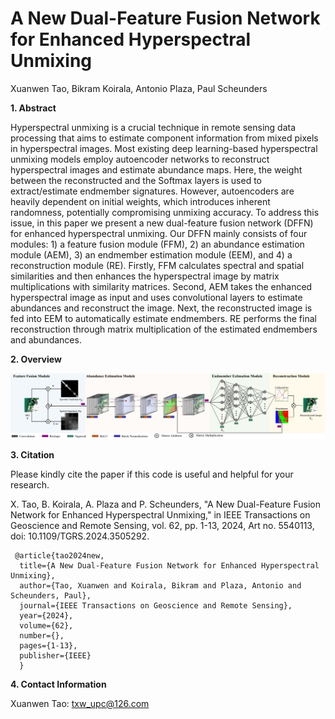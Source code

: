 # A New Dual-Feature Fusion Network for Enhanced Hyperspectral Unmixing
Xuanwen Tao, Bikram Koirala, Antonio Plaza, Paul Scheunders

**1. Abstract**

Hyperspectral unmixing is a crucial technique in remote sensing data processing that aims to estimate component information from mixed pixels in hyperspectral images. Most existing deep learning-based hyperspectral unmixing models employ autoencoder networks to reconstruct hyperspectral images and estimate abundance maps. Here, the weight between the reconstructed and the Softmax layers is used to extract/estimate endmember signatures. However, autoencoders are heavily dependent on initial weights, which introduces inherent randomness, potentially compromising unmixing accuracy. To address this issue, in this paper we present a new dual-feature fusion network (DFFN) for enhanced hyperspectral unmixing. Our DFFN mainly consists of four modules: 1) a feature fusion module (FFM), 2) an abundance estimation module (AEM), 3) an endmember estimation module (EEM), and 4) a reconstruction module (RE). Firstly, FFM calculates spectral and spatial similarities and then enhances the hyperspectral image by matrix multiplications with similarity matrices. Second, AEM takes the enhanced hyperspectral image as input and uses convolutional layers to estimate abundances and reconstruct the image. Next, the reconstructed image  is fed into EEM to automatically estimate endmembers. RE performs the final reconstruction through matrix multiplication of the estimated endmembers and abundances.

**2. Overview**

![2-A2SAN](https://github.com/xuanwentao/DFFN/blob/main/DFFN1.png)


**3. Citation**

Please kindly cite the paper if this code is useful and helpful for your research.

X. Tao, B. Koirala, A. Plaza and P. Scheunders, "A New Dual-Feature Fusion Network for Enhanced Hyperspectral Unmixing," in IEEE Transactions on Geoscience and Remote Sensing, vol. 62, pp. 1-13, 2024, Art no. 5540113, doi: 10.1109/TGRS.2024.3505292.

     @article{tao2024new,
      title={A New Dual-Feature Fusion Network for Enhanced Hyperspectral Unmixing},
      author={Tao, Xuanwen and Koirala, Bikram and Plaza, Antonio and Scheunders, Paul},
      journal={IEEE Transactions on Geoscience and Remote Sensing},
      year={2024},
      volume={62},
      number={},
      pages={1-13},
      publisher={IEEE}
      }

**4. Contact Information**

Xuanwen Tao: txw_upc@126.com<br> 
